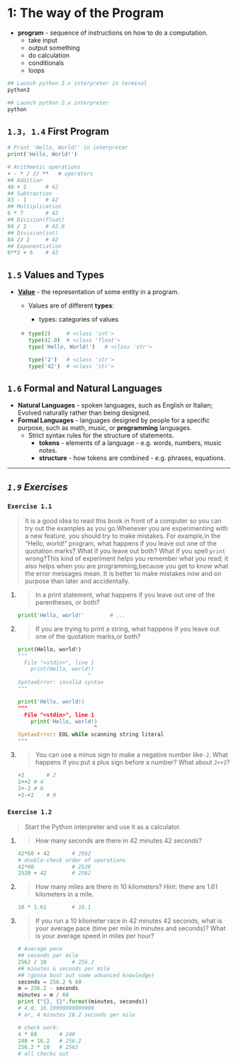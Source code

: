 # 1: The way of the Program

* **program** - sequence of instructions on how to do a computation.
  * take input
  * output something
  * do calculation
  * conditionals
  * loops

```bash
## Launch python 3.x interpreter in terminal
python3

## Launch python 2.x interpreter
python
```

## `1.3, 1.4` First Program

```python
# Print 'Hello, World!' in interpreter
print('Hello, World!')

# Arithmetic operations
+ - * / // **	# operators
## Addition
40 + 2		# 42
## Subtraction
43 - 1		# 42
## Multiplication
6 * 7		# 42
## Division(float)
84 / 2		# 42.0
## Division(int)
84 // 2		# 42
## Exponentiation
6**2 + 6	# 42
```

## `1.5` Values and Types

* [**Value**](https://en.wikipedia.org/wiki/Value_(computer_science)) - the representation of some entity in a program.

  * Values are of different **types**:

    * types: categories of values

  * ```python
    type(2)		# <class 'int'>
    type(42.0)	# <class 'float'>
    type('Hello, World!')	# <class 'str'>
    
    type('2')	# <class 'str'>
    type('42')	# <class 'str'>
    ```

## `1.6` Formal and Natural Languages

* **Natural Languages** - spoken languages, such as English or Italian; Evolved naturally rather than being designed.
* **Formal Languages** - languages designed by people for a specific purpose, such as math, music, or **programming** languages.
  * Strict syntax rules for the structure of statements.
    * **tokens** - elements of a language - e.g. words, numbers, music notes.
    * **structure** - how tokens are combined - e.g. phrases, equations.

---

## *`1.9` Exercises*

### `Exercise 1.1`

> It  is  a  good  idea  to  read  this  book  in  front  of  a  computer  so  you  can  try  out  the examples as you go.Whenever you are experimenting with a new feature, you should try to make mistakes. For example,in the “Hello, world!” program, what happens if you leave out one of the quotation marks? What if you leave out both? What if you spell `print` wrong?This kind of experiment helps you remember what you read; it also helps when you are programming,because you get to know what the error messages mean.  It is better to make mistakes now and on purpose than later and accidentally.

1. > In a print statement, what happens if you leave out one of the parentheses, or both?

   ```python
   print('Hello, world!'		# ...
   ```

2. > If you are trying to print a string, what happens if you leave out one of the quotation marks,or both?

   ```python
   print(Hello, world!)
   """
     File "<stdin>", line 1
       print(Hello, world!)
                         ^
   SyntaxError: invalid syntax
   """
   
   print('Hello, world!)
   """
     File "<stdin>", line 1
       print('Hello, world!)
                           ^
   SyntaxError: EOL while scanning string literal
   """
   ```

3. > You can use a minus sign to make a negative number like`-2`. What happens if you put a plus sign before a number? What about `2++2`?

   ```python
   +2		# 2
   2++2	# 4
   2+-2	# 0
   +2-+2	# 0
   ```

### `Exercise 1.2`

> Start the Python interpreter and use it as a calculator.

1. > How many seconds are there in 42 minutes 42 seconds?

   ```python
   42*60 + 42		# 2562
   # double-check order of operations
   42*60			# 2520
   2520 + 42		# 2562
   ```

2. > How many miles are there in 10 kilometers? Hint: there are 1.61 kilometers in a mile.

   ```python
   10 * 1.61		# 16.1
   ```

3. > If you run a 10 kilometer race in 42 minutes 42 seconds, what is your average pace (time per mile in minutes and seconds)? What is your average speed in miles per hour?

   ```python
   # Average pace
   ## seconds per mile
   2562 / 10		# 256.2
   ## minutes & seconds per mile
   ## (gonna bust out some advanced knowledge)
   seconds = 256.2 % 60
   m = 256.2 - seconds
   minutes = m / 60
   print ("{}, {}".format(minutes, seconds))
   # 4.0, 16.19999999999999
   # or, 4 minutes 16.2 seconds per mile
   
   # check work:
   4 * 60		# 240
   240 + 16.2	# 256.2
   256.2 * 10	# 2562
   # all checks out
   ```

   